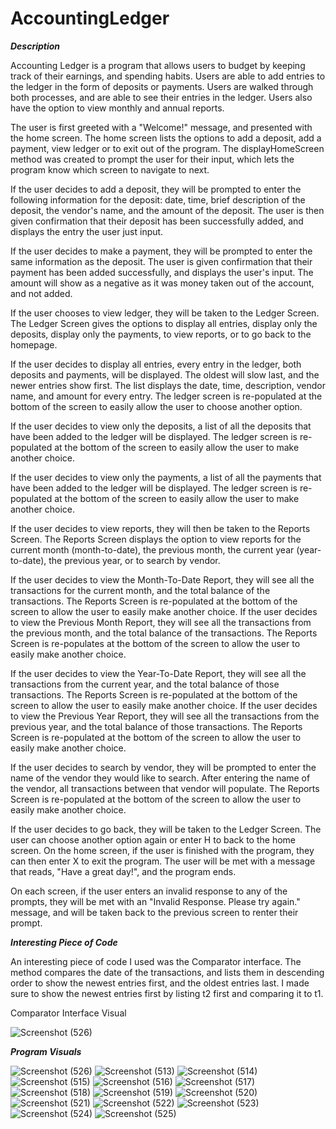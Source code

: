 # AccountingLedger


***Description***

Accounting Ledger is a program that allows users to budget by keeping track of their earnings, and spending habits. Users
are able to add entries to the ledger in the form of deposits or payments. Users are walked through both processes, and are
able to see their entries in the ledger. Users also have the option to view monthly and annual reports.

The user is first greeted with a "Welcome!" message, and presented with the home screen. The home screen lists the options
to add a deposit, add a payment, view ledger or to exit out of the program. The displayHomeScreen method was created to 
prompt the user for their input, which lets the program know which screen to navigate to next.

If the user decides to add a deposit, they will be prompted to enter the following information for the deposit: date, time,
brief description of the deposit, the vendor's name, and the amount of the deposit. The user is then given confirmation
that their deposit has been successfully added, and displays the entry the user just input.

If the user decides to make a payment, they will be prompted to enter the same information as the deposit. The user is given
confirmation that their payment has been added successfully, and displays the user's input. The amount will show as a
negative as it was money taken out of the account, and not added.

If the user chooses to view ledger, they will be taken to the Ledger Screen. The Ledger Screen gives the options to display
all entries, display only the deposits, display only the payments, to view reports, or to go back to the homepage. 

If the user decides to display all entries, every entry in the ledger, both deposits and payments, will be displayed. The
oldest will slow last, and the newer entries show first. The list displays the date, time, description, vendor name, and
amount for every entry. The ledger screen is re-populated at the bottom of the screen to easily allow the user to choose
another option.

If the user decides to view only the deposits, a list of all the deposits that have been added to the ledger will be displayed.
The ledger screen is re-populated at the bottom of the screen to easily allow the user to make another choice.

If the user decides to view only the payments, a list of all the payments that have been added to the ledger will be displayed.
The ledger screen is re-populated at the bottom of the screen to easily allow the user to make another choice.

If the user decides to view reports, they will then be taken to the Reports Screen. The Reports Screen displays the option
to view reports for the current month (month-to-date), the previous month, the current year (year-to-date), the previous
year, or to search by vendor.

If the user decides to view the Month-To-Date Report, they will see all the transactions for the current month, and the
total balance of the transactions. The Reports Screen is re-populated at the bottom of the screen to allow the user to 
easily make another choice.
If the user decides to view the Previous Month Report, they will see all the transactions from the previous month, and 
the total balance of the transactions. The Reports Screen is re-populates at the bottom of the screen to allow the user to
easily make another choice.

If the user decides to view the Year-To-Date Report, they will see all the transactions from the current year, and the 
total balance of those transactions. The Reports Screen is re-populated at the bottom of the screen to allow the user to
easily make another choice.
If the user decides to view the Previous Year Report, they will see all the transactions from the previous year, and the
total balance of those transactions. The Reports Screen is re-populated at the bottom of the screen to allow the user to
easily make another choice.

If the user decides to search by vendor, they will be prompted to enter the name of the vendor they would like to search.
After entering the name of the vendor, all transactions between that vendor will populate. The Reports Screen is re-populated
at the bottom of the screen to allow the user to easily make another choice.

If the user decides to go back, they will be taken to the Ledger Screen. The user can choose another option again or enter
H to back to the home screen. On the home screen, if the user is finished with the program, they can then enter X to exit 
the program. The user will be met with a message that reads, "Have a great day!", and the program ends.

On each screen, if the user enters an invalid response to any of the prompts, they will be met with an "Invalid Response.
Please try again." message, and will be taken back to the previous screen to renter their prompt.


***Interesting Piece of Code***

An interesting piece of code I used was the Comparator interface. The method compares the date of the transactions, and
lists them in descending order to show the newest entries first, and the oldest entries last. I made sure to show the newest
entries first by listing t2 first and comparing it to t1.

Comparator Interface Visual

![Screenshot (526)](https://user-images.githubusercontent.com/130028689/236374226-087aa567-2deb-4050-ab1c-edc80bde417c.png)

***Program Visuals***

![Screenshot (526)](https://user-images.githubusercontent.com/130028689/236374226-087aa567-2deb-4050-ab1c-edc80bde417c.png)
![Screenshot (513)](https://user-images.githubusercontent.com/130028689/236374243-873c824f-b648-43e9-b340-3a793c6ec8f1.png)
![Screenshot (514)](https://user-images.githubusercontent.com/130028689/236374262-7fba0fdc-f4ee-408b-83bc-ec8d1512e237.png)
![Screenshot (515)](https://user-images.githubusercontent.com/130028689/236374269-81fb0fc7-f7bf-4e44-ad77-53b240fd0126.png)
![Screenshot (516)](https://user-images.githubusercontent.com/130028689/236374289-68d1adbc-1eb3-4a42-be9f-a4d287526439.png)
![Screenshot (517)](https://user-images.githubusercontent.com/130028689/236374290-80244aa5-3a03-4d8f-a8d7-0d2d6f7d564c.png)
![Screenshot (518)](https://user-images.githubusercontent.com/130028689/236374291-24276d36-1bb8-46ca-a819-c33976971929.png)
![Screenshot (519)](https://user-images.githubusercontent.com/130028689/236374292-b2972ed5-89de-4ce2-b750-538d42f4002a.png)
![Screenshot (520)](https://user-images.githubusercontent.com/130028689/236374293-8d2cf366-cf9c-4701-9ec3-7b5723c9e40a.png)
![Screenshot (521)](https://user-images.githubusercontent.com/130028689/236374294-cf9bf5b8-79d1-45d8-9a53-c3c34a8d202b.png)
![Screenshot (522)](https://user-images.githubusercontent.com/130028689/236374295-1a05b1c8-05dd-437c-bf0e-1794be6fa952.png)
![Screenshot (523)](https://user-images.githubusercontent.com/130028689/236374296-bab7f1ba-376c-41cf-9aa5-7c116655e3e9.png)
![Screenshot (524)](https://user-images.githubusercontent.com/130028689/236374298-421bbb81-d2e0-4aab-9782-b27331b965b1.png)
![Screenshot (525)](https://user-images.githubusercontent.com/130028689/236374286-1994d110-5742-45ac-ade4-f43162cc100e.png)



